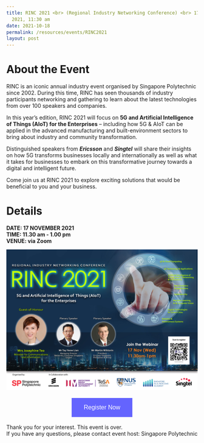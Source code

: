 ```yaml
---
title: RINC 2021 <br> (Regional Industry Networking Conference) <br> 17 Nov
  2021, 11:30 am
date: 2021-10-18
permalink: /resources/events/RINC2021
layout: post
---
```

# About the Event

RINC is an iconic annual industry event organised by Singapore Polytechnic since 2002. During this time, RINC has seen thousands of industry participants networking and gathering to learn about the latest technologies from over 100 speakers and companies.

In this year’s edition, RINC 2021 will focus on **5G and Artificial Intelligence of Things (AIoT) for the Enterprises** – including how 5G & AIoT can be applied in the advanced manufacturing and built-environment sectors to bring about industry and community transformation. 

Distinguished speakers from ***Ericsson*** and ***Singtel*** will share their insights on how 5G transforms businesses locally and internationally as well as what it takes for businesses to embark on this transformative journey towards a digital and intelligent future.

Come join us at RINC 2021 to explore exciting solutions that would be beneficial to you and your business. 
# Details
**DATE: 17 NOVEMBER 2021 <br> 
TIME: 11.30 am - 1.00 pm <br> 
VENUE: via Zoom**


![RINC 2021](/images/events/events/RINC%202021.jpg)

<style>
#register {
  background-color: #0000ff;
  border: none;
  color: white;
  padding: 16px 32px;
  text-align: center;
  font-size: 16px;
  margin: 4px 2px;
  opacity: 0.6;
  transition: 0.3s;
  display: inline-block;
  text-decoration: none;
  cursor: pointer;
}
</style>

<center><a href="https://forms.office.com/pages/responsepage.aspx?id=Av8Edtir20WMrFUAVDI_yXbq6I4gol9Ll2SAZeoME79UQ0VLQ0NURDdaVUMzNE1LSDBYS0NZMUhZNi4u" target="_blank"><button id="register" class="btn">Register Now</button></a></center>

Thank you for your interest. This event is over. <br> If you have any questions, please contact event host: Singapore Polytechnic
